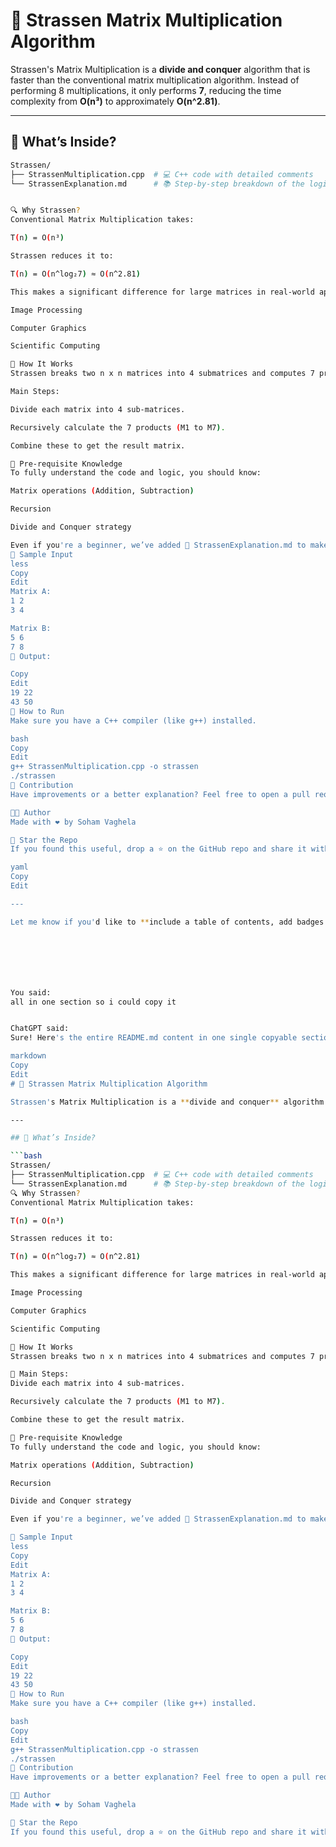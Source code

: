 # 🚀 Strassen Matrix Multiplication Algorithm

Strassen's Matrix Multiplication is a **divide and conquer** algorithm that is faster than the conventional matrix multiplication algorithm. Instead of performing 8 multiplications, it only performs **7**, reducing the time complexity from **O(n³)** to approximately **O(n^2.81)**.

---

## 📌 What’s Inside?

```bash
Strassen/
├── StrassenMultiplication.cpp  # 💻 C++ code with detailed comments
└── StrassenExplanation.md      # 📚 Step-by-step breakdown of the logic


🔍 Why Strassen?
Conventional Matrix Multiplication takes:

T(n) = O(n³)

Strassen reduces it to:

T(n) = O(n^log₂7) ≈ O(n^2.81)

This makes a significant difference for large matrices in real-world applications like:

Image Processing

Computer Graphics

Scientific Computing

🚦 How It Works
Strassen breaks two n x n matrices into 4 submatrices and computes 7 products (instead of 8) using recursive multiplication and matrix addition/subtraction.

Main Steps:

Divide each matrix into 4 sub-matrices.

Recursively calculate the 7 products (M1 to M7).

Combine these to get the result matrix.

🧠 Pre-requisite Knowledge
To fully understand the code and logic, you should know:

Matrix operations (Addition, Subtraction)

Recursion

Divide and Conquer strategy

Even if you're a beginner, we’ve added 📘 StrassenExplanation.md to make it crystal clear!
🧪 Sample Input
less
Copy
Edit
Matrix A:
1 2
3 4

Matrix B:
5 6
7 8
🧾 Output:

Copy
Edit
19 22
43 50
🧰 How to Run
Make sure you have a C++ compiler (like g++) installed.

bash
Copy
Edit
g++ StrassenMultiplication.cpp -o strassen
./strassen
🤝 Contribution
Have improvements or a better explanation? Feel free to open a pull request!

👨‍💻 Author
Made with ❤️ by Soham Vaghela

🌟 Star the Repo
If you found this useful, drop a ⭐ on the GitHub repo and share it with your DAA peers!

yaml
Copy
Edit

---

Let me know if you'd like to **include a table of contents, add badges (like build passing), or insert diagrams/images** for a GitHub Pro touch.







You said:
all in one section so i could copy it 


ChatGPT said:
Sure! Here's the entire README.md content in one single copyable section, perfectly formatted for GitHub:

markdown
Copy
Edit
# 🚀 Strassen Matrix Multiplication Algorithm

Strassen's Matrix Multiplication is a **divide and conquer** algorithm that is faster than the conventional matrix multiplication algorithm. Instead of performing 8 multiplications, it only performs **7**, reducing the time complexity from **O(n³)** to approximately **O(n^2.81)**.

---

## 📌 What’s Inside?

```bash
Strassen/
├── StrassenMultiplication.cpp  # 💻 C++ code with detailed comments
└── StrassenExplanation.md      # 📚 Step-by-step breakdown of the logic
🔍 Why Strassen?
Conventional Matrix Multiplication takes:

T(n) = O(n³)

Strassen reduces it to:

T(n) = O(n^log₂7) ≈ O(n^2.81)

This makes a significant difference for large matrices in real-world applications like:

Image Processing

Computer Graphics

Scientific Computing

🚦 How It Works
Strassen breaks two n x n matrices into 4 submatrices and computes 7 products (instead of 8) using recursive multiplication and matrix addition/subtraction.

🧮 Main Steps:
Divide each matrix into 4 sub-matrices.

Recursively calculate the 7 products (M1 to M7).

Combine these to get the result matrix.

🧠 Pre-requisite Knowledge
To fully understand the code and logic, you should know:

Matrix operations (Addition, Subtraction)

Recursion

Divide and Conquer strategy

Even if you're a beginner, we’ve added 📘 StrassenExplanation.md to make it crystal clear!

🧪 Sample Input
less
Copy
Edit
Matrix A:
1 2
3 4

Matrix B:
5 6
7 8
🧾 Output:

Copy
Edit
19 22
43 50
🧰 How to Run
Make sure you have a C++ compiler (like g++) installed.

bash
Copy
Edit
g++ StrassenMultiplication.cpp -o strassen
./strassen
🤝 Contribution
Have improvements or a better explanation? Feel free to open a pull request!

👨‍💻 Author
Made with ❤️ by Soham Vaghela

🌟 Star the Repo
If you found this useful, drop a ⭐ on the GitHub repo and share it with your DAA peers!

